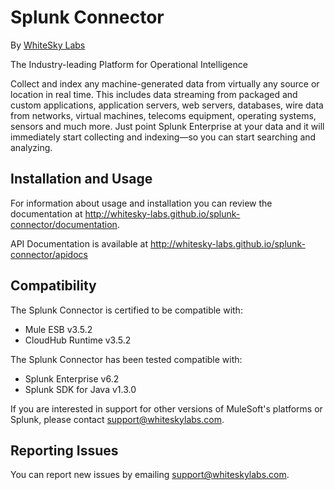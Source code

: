 
Splunk Connector
=========================

By [WhiteSky Labs](http://www.whiteskylabs.com)


The Industry-leading Platform for Operational Intelligence

Collect and index any machine-generated data from virtually any source or location in real time. This includes data streaming from packaged and custom applications, application servers, web servers, databases, wire data from networks, virtual machines, telecoms equipment, operating systems, sensors and much more. Just point Splunk Enterprise at your data and it will immediately start collecting and indexing—so you can start searching and analyzing.

Installation and Usage
----------------------

For information about usage and installation you can review the documentation at http://whitesky-labs.github.io/splunk-connector/documentation.

API Documentation is available at http://whitesky-labs.github.io/splunk-connector/apidocs

Compatibility
----------------------

The Splunk Connector is certified to be compatible with:
* Mule ESB v3.5.2
* CloudHub Runtime v3.5.2

The Splunk Connector has been tested compatible with:
* Splunk Enterprise v6.2
* Splunk SDK for Java v1.3.0

If you are interested in support for other versions of MuleSoft's platforms or Splunk, please contact [support@whiteskylabs.com](mailto:support@whiteskylabs.com).

Reporting Issues
----------------

You can report new issues by emailing [support@whiteskylabs.com](mailto:support@whiteskylabs.com).

